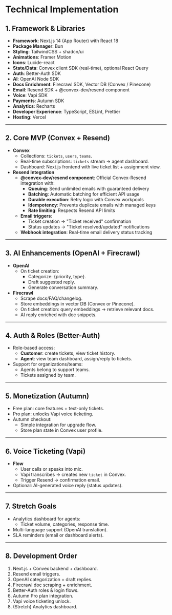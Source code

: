 # Technical Implementation

## 1. Framework & Libraries

- **Framework**: Next.js 14 (App Router) with React 18
- **Package Manager**: Bun
- **Styling**: TailwindCSS + shadcn/ui
- **Animations**: Framer Motion
- **Icons**: Lucide-react
- **State/Data**: Convex client SDK (real-time), optional React Query
- **Auth**: Better-Auth SDK
- **AI**: OpenAI Node SDK
- **Docs Enrichment**: Firecrawl SDK, Vector DB (Convex / Pinecone)
- **Email**: Resend SDK + @convex-dev/resend component
- **Voice**: Vapi SDK
- **Payments**: Autumn SDK
- **Analytics**: Recharts
- **Developer Experience**: TypeScript, ESLint, Prettier
- **Hosting**: Vercel

---

## 2. Core MVP (Convex + Resend)
- **Convex**
  - Collections: `tickets`, `users`, `teams`.
  - Real-time subscriptions: `tickets` stream → agent dashboard.
  - Dashboard: Next.js frontend with live ticket list + assignment view.
- **Resend Integration**
  - **@convex-dev/resend component**: Official Convex-Resend integration with:
    - **Queuing**: Send unlimited emails with guaranteed delivery
    - **Batching**: Automatic batching for efficient API usage
    - **Durable execution**: Retry logic with Convex workpools
    - **Idempotency**: Prevents duplicate emails with managed keys
    - **Rate limiting**: Respects Resend API limits
  - **Email triggers**: 
    - Ticket creation → "Ticket received" confirmation
    - Status updates → "Ticket resolved/updated" notifications
  - **Webhook integration**: Real-time email delivery status tracking

---

## 3. AI Enhancements (OpenAI + Firecrawl)
- **OpenAI**
  - On ticket creation:
    - Categorize: {priority, type}.
    - Draft suggested reply.
    - Generate conversation summary.
- **Firecrawl**
  - Scrape docs/FAQ/changelog.
  - Store embeddings in vector DB (Convex or Pinecone).
  - On ticket creation: query embeddings → retrieve relevant docs.
  - AI reply enriched with doc snippets.

---

## 4. Auth & Roles (Better-Auth)
- Role-based access:
  - **Customer**: create tickets, view ticket history.
  - **Agent**: view team dashboard, assign/reply to tickets.
- Support for organizations/teams:
  - Agents belong to support teams.
  - Tickets assigned by team.

---

## 5. Monetization (Autumn)
- Free plan: core features + text-only tickets.
- Pro plan: unlocks Vapi voice ticketing.
- Autumn checkout:
  - Simple integration for upgrade flow.
  - Store plan state in Convex user profile.

---

## 6. Voice Ticketing (Vapi)
- **Flow**
  - User calls or speaks into mic.
  - Vapi transcribes → creates new `ticket` in Convex.
  - Trigger Resend → confirmation email.
- Optional: AI-generated voice reply (status updates).

---

## 7. Stretch Goals
- Analytics dashboard for agents:
  - Ticket volume, categories, response time.
- Multi-language support (OpenAI translation).
- SLA reminders (email or dashboard alerts).

---

## 8. Development Order
1. Next.js + Convex backend + dashboard.
2. Resend email triggers.
3. OpenAI categorization + draft replies.
4. Firecrawl doc scraping + enrichment.
5. Better-Auth roles & login flows.
6. Autumn Pro plan integration.
7. Vapi voice ticketing unlock.
8. (Stretch) Analytics dashboard.

